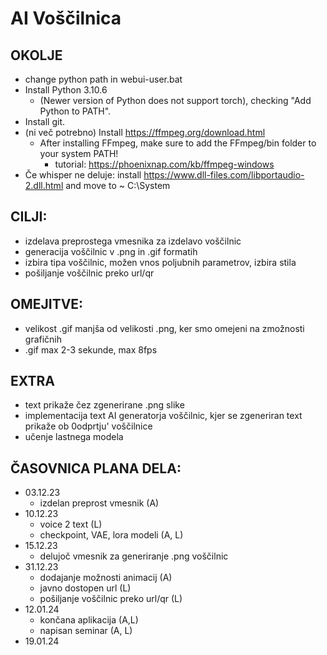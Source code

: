 # AI Voščilnica

## OKOLJE
* change python path in webui-user.bat
* Install Python 3.10.6
	* (Newer version of Python does not support torch), checking "Add Python to PATH".
* Install git.
* (ni več potrebno) Install https://ffmpeg.org/download.html
 	* After installing FFmpeg, make sure to add the FFmpeg/bin folder to your system PATH!
    	* tutorial: https://phoenixnap.com/kb/ffmpeg-windows
* Če whisper ne deluje: install https://www.dll-files.com/libportaudio-2.dll.html and move to ~ C:\System

## CILJI:
- izdelava preprostega vmesnika za izdelavo voščilnic
- generacija voščilnic v .png in .gif formatih
- izbira tipa voščilnic, možen vnos poljubnih parametrov, izbira stila 
- pošiljanje voščilnic preko url/qr

## OMEJITVE:
- velikost .gif manjša od velikosti .png, ker smo omejeni na zmožnosti grafičnih
- .gif max 2-3 sekunde, max 8fps

## EXTRA
- text prikaže čez zgenerirane .png slike 
- implementacija text AI generatorja voščilnic, kjer se zgeneriran text prikaže ob 0odprtju' voščilnice 
- učenje lastnega modela

## ČASOVNICA PLANA DELA:
- 03.12.23
	- izdelan preprost vmesnik (A)
- 10.12.23
	- voice 2 text (L)
	- checkpoint, VAE, lora modeli (A, L)
- 15.12.23
	- delujoč vmesnik za generiranje .png voščilnic
- 31.12.23
	- dodajanje možnosti animacij (A)
	- javno dostopen url (L)
	- pošiljanje voščilnic preko url/qr (L)
- 12.01.24
	- končana aplikacija (A,L)
	- napisan seminar (A, L)
- 19.01.24

